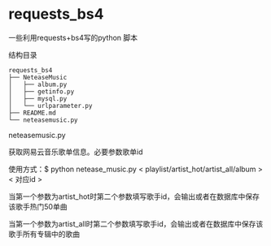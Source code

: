 # requests_bs4
一些利用requests+bs4写的python 脚本

结构目录

    requests_bs4
    ├── NeteaseMusic
    │   ├── album.py
    │   ├── getinfo.py
    │   ├── mysql.py
    │   └── urlparameter.py
    ├── README.md
    └── neteasemusic.py

neteasemusic.py 

获取网易云音乐歌单信息。必要参数歌单id

使用方式：$ python netease_music.py < playlist/artist_hot/artist_all/album > < 对应id >

当第一个参数为artist_hot时第二个参数填写歌手id，会输出或者在数据库中保存该歌手热门50单曲

当第一个参数为artist_all时第二个参数填写歌手id，会输出或者在数据库中保存该歌手所有专辑中的歌曲

